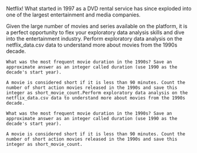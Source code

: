 Netflix! What started in 1997 as a DVD rental service has since exploded into one of the largest entertainment and media companies.

Given the large number of movies and series available on the platform, it is a perfect opportunity to flex your exploratory data analysis skills and dive into the entertainment industry.
Perform exploratory data analysis on the netflix_data.csv data to understand more about movies from the 1990s decade.

    What was the most frequent movie duration in the 1990s? Save an approximate answer as an integer called duration (use 1990 as the decade's start year).

    A movie is considered short if it is less than 90 minutes. Count the number of short action movies released in the 1990s and save this integer as short_movie_count.Perform exploratory data analysis on the netflix_data.csv data to understand more about movies from the 1990s decade.

    What was the most frequent movie duration in the 1990s? Save an approximate answer as an integer called duration (use 1990 as the decade's start year).

    A movie is considered short if it is less than 90 minutes. Count the number of short action movies released in the 1990s and save this integer as short_movie_count.